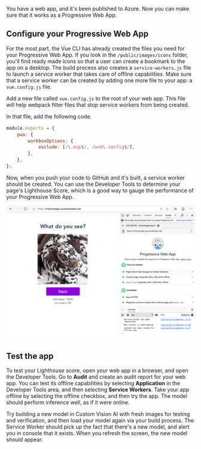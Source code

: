 You have a web app, and it's been published to Azure. Now you can make sure that it works as a Progressive Web App.

## Configure your Progressive Web App

For the most part, the Vue CLI has already created the files you need for your Progressive Web App. If you look in the `/public/images/icons` folder, you'll find ready made icons so that a user can create a bookmark to the app on a desktop. The build process also creates a `service-workers.js` file to launch a service worker that takes care of offline capabilities. Make sure that a service worker can be created by adding one more file to your app: a `vue.config.js` file.

Add a new file called `vue.config.js` to the root of your web app. This file will help webpack filter files that stop service workers from being created.

In that file, add the following code.

```JavaScript
module.exports = {
    pwa: {
        workboxOptions: {
            exclude: [/\.map$/, /web\.config$/],
        },
    },
};
```

Now, when you push your code to GitHub and it's built, a service worker should be created. You can use the Developer Tools to determine your page's Lighthouse Score, which is a good way to gauge the performance of your Progressive Web App.

![lighthouse score.](../media/lighthouse.png)

## Test the app

To test your Lighthouse score, open your web app in a browser, and open the Developer Tools. Go to **Audit** and create an audit report for your web app. You can test its offline capabilities by selecting **Application** in the Developer Tools area, and then selecting **Service Workers**. Take your app offline by selecting the offline checkbox, and then try the app. The model should perform inference well, as if it were online.

Try building a new model in Custom Vision AI with fresh images for testing and verification, and then load your model again via your build process. The Service Worker should pick up the fact that there's a new model, and alert you in console that it exists. When you refresh the screen, the new model should appear.
